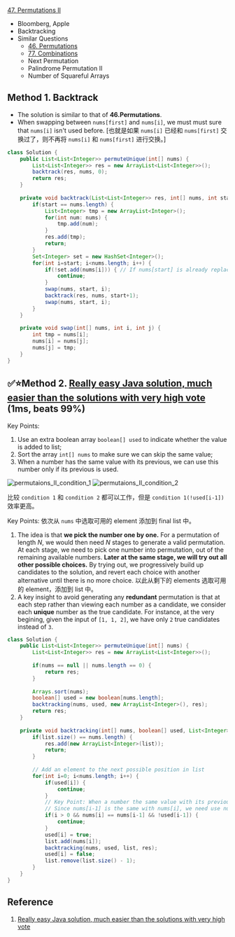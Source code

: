 [47. Permutations II](https://leetcode.com/problems/permutations-ii/)

* Bloomberg, Apple
* Backtracking
* Similar Questions
    * [46. Permutations](https://leetcode.com/problems/permutations/)
    * [77. Combinations](https://leetcode.com/problems/combinations/)
    * Next Permutation
    * Palindrome Permutation II
    * Number of Squareful Arrays
    
    
## Method 1. Backtrack
* The solution is similar to that of **46.Permutations**.
* When swapping between `nums[first]` and `nums[i]`, we must must sure that `nums[i]` isn't used before.
[也就是如果 `nums[i]` 已经和 `nums[first]` 交换过了，则不再将 `nums[i]` 和 `nums[first]` 进行交换。]

```java
class Solution {
    public List<List<Integer>> permuteUnique(int[] nums) {
        List<List<Integer>> res = new ArrayList<List<Integer>>();
        backtrack(res, nums, 0);
        return res;
    }
    
    private void backtrack(List<List<Integer>> res, int[] nums, int start) {
        if(start == nums.length) {
            List<Integer> tmp = new ArrayList<Integer>();
            for(int num: nums) {
                tmp.add(num);
            }
            res.add(tmp);
            return;
        }
        Set<Integer> set = new HashSet<Integer>();
        for(int i=start; i<nums.length; i++) {
            if(!set.add(nums[i])) { // If nums[start] is already replaced by nums[i], skip. If set doesn't contains, then add() will return true
                continue;
            }
            swap(nums, start, i);
            backtrack(res, nums, start+1);
            swap(nums, start, i);
        }
    }
    
    private void swap(int[] nums, int i, int j) {
        int tmp = nums[i];
        nums[i] = nums[j];
        nums[j] = tmp;
    }
}
```


## ✅⭐Method 2. [Really easy Java solution, much easier than the solutions with very high vote](https://leetcode.com/problems/permutations-ii/discuss/18594/Really-easy-Java-solution-much-easier-than-the-solutions-with-very-high-vote) (1ms, beats 99%)
Key Points:
1. Use an extra boolean array `boolean[] used` to indicate whether the value is added to list;
2. Sort the array `int[] nums` to make sure we can skip the same value;
3. When a number has the same value with its previous, we can use this number only if its previous is used.

![permutaions_II_condition_1](images/47_permutation-II-1.jpg)
![permutaions_II_condition_2](images/47_permutation-II-2.jpg)

比较 `condition 1` 和 `condition 2` 都可以工作，但是 `condition 1(!used[i-1])` 效率更高。

Key Points: 依次从 `nums` 中选取可用的 element 添加到 final list 中。
1. The idea is that **we pick the number one by one.** For a permutation of length *N*, we would then need *N*
stages to generate a valid permutation. At each stage, we need to pick one number into permutation, out of the 
remaining available numbers. **Later at the same stage, we will try out all other possible choices.** 
By trying out, we progressively build up candidates to the solution, and revert each choice with another alternative 
until there is no more choice. 以此从剩下的 elements 选取可用的 element，添加到 list 中。
2. A key insight to avoid generating any **redundant** permutation is that at each step rather than viewing each 
number as a candidate, we consider each **unique** number as the true candidate. For instance, at the very begining,
given the input of `[1, 1, 2]`, we have only `2` true candidates instead of `3`.
```java
class Solution {
    public List<List<Integer>> permuteUnique(int[] nums) {
        List<List<Integer>> res = new ArrayList<List<Integer>>();
        
        if(nums == null || nums.length == 0) {
            return res;
        }
        
        Arrays.sort(nums);
        boolean[] used = new boolean[nums.length];
        backtracking(nums, used, new ArrayList<Integer>(), res);
        return res;
    }
    
    private void backtracking(int[] nums, boolean[] used, List<Integer> list, List<List<Integer>> res) {
        if(list.size() == nums.length) {
            res.add(new ArrayList<Integer>(list));
            return;
        }
        
        // Add an element to the next possible position in list
        for(int i=0; i<nums.length; i++) {
            if(used[i]) {
                continue;
            }
            // Key Point: When a number the same value with its previous, we can use this number only if its previous is used.
            // Since nums[i-1] is the same with nums[i], we need use nums[i-1] first
            if(i > 0 && nums[i] == nums[i-1] && !used[i-1]) {
                continue;
            }
            used[i] = true;
            list.add(nums[i]);
            backtracking(nums, used, list, res);
            used[i] = false;
            list.remove(list.size() - 1);
        }
    }
}
```

## Reference
1. [Really easy Java solution, much easier than the solutions with very high vote](https://leetcode.com/problems/permutations-ii/discuss/18594/Really-easy-Java-solution-much-easier-than-the-solutions-with-very-high-vote)
